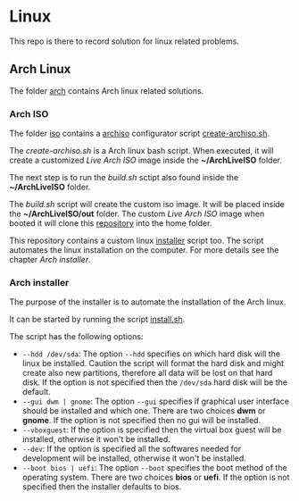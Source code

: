 # Linux

This repo is there to record solution for linux related problems.

## Arch Linux

The folder [arch](arch) contains Arch linux related solutions.

### Arch ISO

The folder [iso](arch/iso) contains a [archiso](https://wiki.archlinux.org/title/Archiso)
configurator script [create-archiso.sh](arch/iso/create-archiso.sh).

The _create-archiso.sh_ is a Arch linux bash script. When executed, it will
create a customized _Live Arch ISO_ image inside the **~/ArchLiveISO** folder.

The next step is to run the _build.sh_ sctipt also found inside the
**~/ArchLiveISO** folder.

The _build.sh_ script will create the custom iso image. It will be placed
inside the **~/ArchLiveISO/out** folder. The custom _Live Arch ISO_ image when
booted it will clone this [repository](https://github.com/devbysp/linux)
into the home folder.

This repository contains a custom linux [installer](arch/install/install.sh)
script too. The script automates the linux installation on the computer. For
more details see the chapter _Arch installer_.

### Arch installer

The purpose of the installer is to automate the installation of the Arch linux.

It can be started by running the script [install.sh](arch/install/install.sh).

The script has the following options:

- `--hdd /dev/sda`: The option `--hdd` specifies on which hard disk will the
  linux be installed. Caution the script will format the hard disk and might
  create also new partitions, therefore all data will be lost on that
  hard disk. If the option is not specified then the `/dev/sda` hard disk
  will be the default.
- `--gui dwm | gnome`: The option `--gui` specifies if graphical user
  interface should be installed and which one. There are two choices **dwm**
  or **gnome**. If the option is not specified then no gui will be installed.
- `--vboxguest`: If the option is specified then the virtual box guest will
  be installed, otherwise it won't be installed.
- `--dev`: If the option is specified all the softwares needed for development
  will be installed, otherwise it won't be installed.
- `--boot bios | uefi`: The option `--boot` specifies the boot method of the
  operating system. There are two choices **bios** or **uefi**. If the option
  is not specified then the installer defaults to bios.
